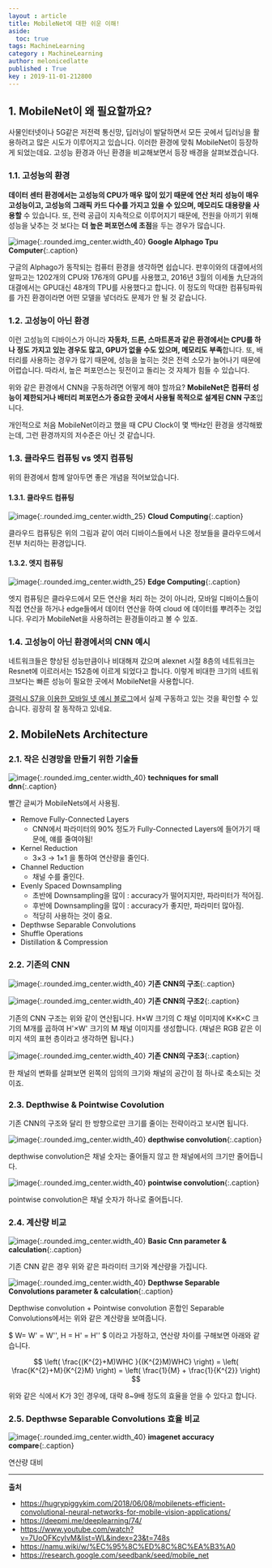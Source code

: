 ```yaml
---
layout : article
title: MobileNet에 대한 쉬운 이해!
aside:
  toc: true
tags: MachineLearning
category : MachineLearning
author: melonicedlatte
published : True
key : 2019-11-01-212800
---
```


## 1. MobileNet이 왜 필요할까요?

사물인터넷이나 5G같은 저전력 통신망, 딥러닝이 발달하면서 모든 곳에서 딥러닝을 활용하려고 많은 시도가 이루어지고 있습니다. 이러한 환경에 맞춰 MobileNet이 등장하게 되었는데요. 고성능 환경과 아닌 환경을 비교해보면서 등장 배경을 살펴보겠습니다. 

### 1.1. 고성능의 환경

**데이터 센터 환경에서는 고성능의 CPU가 매우 많이 있기 때문에 연산 처리 성능이 매우 고성능이고, 고성능의 그래픽 카드 다수를 가지고 있을 수 있으며, 메모리도 대용량을 사용할** 수 있습니다. 또, 전력 공급이 지속적으로 이루어지기 때문에, 전원을 아끼기 위해 성능을 낮추는 것 보다는 **더 높은 퍼포먼스에 초점**을 두는 경우가 많습니다.

![image](/assets/images/201911/google-tpu.jpg){:.rounded.img_center.width_40}
**Google Alphago Tpu Computer**{:.caption}

구글의 Alphago가 동작되는 컴퓨터 환경을 생각하면 쉽습니다. 판후이와의 대결에서의 알파고는 1202개의 CPU와 176개의 GPU를 사용했고, 2016년 3월의 이세돌 九단과의 대결에서는 GPU대신 48개의 TPU를 사용했다고 합니다. 이 정도의 막대한 컴퓨팅파워를 가진 환경이라면 어떤 모델을 넣더라도 문제가 안 될 것 같습니다.

### 1.2. 고성능이 아닌 환경

이런 고성능의 디바이스가 아니라 **자동차, 드론, 스마트폰과 같은 환경에서는 CPU를 하나 정도 가지고 있는 경우도 많고, GPU가 없을 수도 있으며, 메모리도 부족**합니다. 또, 배터리를 사용하는 경우가 많기 때문에, 성능을 높히는 것은 전력 소모가 늘어나기 때문에 어렵습니다. 따라서, 높은 퍼포먼스는 뒷전이고 돌리는 것 자체가 힘들 수 있습니다. 

위와 같은 환경에서 CNN을 구동하려면 어떻게 해야 할까요? **MobileNet은 컴퓨터 성능이 제한되거나 배터리 퍼포먼스가 중요한 곳에서 사용될 목적으로 설계된 CNN 구조**입니다. 

개인적으로 처음 MobileNet이라고 했을 때 CPU Clock이 몇 백Hz인 환경을 생각해봤는데,  그런 환경까지의 저수준은 아닌 것 같습니다. 

### 1.3. 클라우드 컴퓨팅 vs 엣지 컴퓨팅

위의 환경에서 함께 알아두면 좋은 개념을 적어보았습니다. 

#### 1.3.1. 클라우드 컴퓨팅

![image](/assets/images/201911/cloud_computing.jpg){:.rounded.img_center.width_25}
**Cloud Computing**{:.caption}

클라우드 컴퓨팅은 위의 그림과 같이 여러 디바이스들에서 나온 정보들을 클라우드에서 전부 처리하는 환경입니다. 

#### 1.3.2. 엣지 컴퓨팅

![image](/assets/images/201911/edge_computing.jpg){:.rounded.img_center.width_25}
**Edge Computing**{:.caption}

엣지 컴퓨팅은 클라우드에서 모든 연산을 처리 하는 것이 아니라, 모바일 디바이스들이 직접 연산을 하거나 edge들에서 데이터 연산을 하여 cloud 에 데이터를 뿌려주는 것입니다. 우리가 MobileNet을 사용하려는 환경들이라고 볼 수 있죠. 

### 1.4. 고성능이 아닌 환경에서의 CNN 예시

네트워크들은 향상된 성능만큼이나 비대해져 갔으며 alexnet 시절 8층의 네트워크는 Resnet에 이르러서는 152층에 이르게 되었다고 합니다. 이렇게 비대한 크기의 네트워크보다는 빠른 성능이 필요한 곳에서 MobileNet을 사용합니다. 

[갤럭시 S7을 이용한 모바일 넷 예시 블로그](https://soundlly.github.io/2017/11/20/tensorflowlite-moblienet-demo/)에서 실제 구동하고 있는 것을 확인할 수 있습니다. 굉장히 잘 동작하고 있네요. 

## 2. MobileNets Architecture

### 2.1. 작은 신경망을 만들기 위한 기술들

![image](/assets/images/201911/techniques_for_small_DNN.jpg){:.rounded.img_center.width_40}
**techniques for small dnn**{:.caption}

빨간 글씨가 MobileNets에서 사용됨.

- Remove Fully-Connected Layers
  - CNN에서 파라미터의 90% 정도가 Fully-Connected Layers에 들어가기 때문에, 얘를 줄여야됨!
- Kernel Reduction
  - 3×3 → 1×1 을 통하여 연산량을 줄인다.
- Channel Reduction
  - 채널 수를 줄인다.
- Evenly Spaced Downsampling
  - 초반에 Downsampling을 많이 : accuracy가 떨어지지만, 파라미터가 적어짐.
  - 후반에 Downsampling을 많이 : accuracy가 좋지만, 파라미터 많아짐.
  - 적당히 사용하는 것이 중요.
- Depthwse Separable Convolutions
- Shuffle Operations
- Distillation & Compression

### 2.2. 기존의 CNN

![image](/assets/images/201911/cnn1.jpg){:.rounded.img_center.width_40}
**기존 CNN의 구조**{:.caption}

![image](/assets/images/201911/cnn2.jpg){:.rounded.img_center.width_40}
**기존 CNN의 구조2**{:.caption}

기존의 CNN 구조는 위와 같이 연산됩니다. H×W 크기의 C 채널 이미지에 K×K×C 크기의 M개를 곱하여 H'×W' 크기의 M 채널 이미지를 생성합니다. (채널은 RGB 같은 이미지 색의 표현 층이라고 생각하면 됩니다.)

![image](/assets/images/201911/cnn3.jpg){:.rounded.img_center.width_40}
**기존 CNN의 구조3**{:.caption}

한 채널의 변화를 살펴보면 왼쪽의 임의의 크기와 채널의 공간이 점 하나로 축소되는 것이죠.

### 2.3. Depthwise & Pointwise Covolution

기존 CNN의 구조와 달리 한 방향으로만 크기를 줄이는 전략이라고 보시면 됩니다. 

![image](/assets/images/201911/depthwise_convolution.jpg){:.rounded.img_center.width_40}
**depthwise convolution**{:.caption}

depthwise convolution은 채널 숫자는 줄어들지 않고 한 채널에서의 크기만 줄어듭니다.

![image](/assets/images/201911/pointwise_convolution.jpg){:.rounded.img_center.width_40}
**pointwise convolution**{:.caption}

pointwise convolution은 채널 숫자가 하나로 줄어듭니다. 

### 2.4. 계산량 비교

![image](/assets/images/201911/cnn_cal.jpg){:.rounded.img_center.width_40}
**Basic Cnn parameter & calculation**{:.caption}

기존 CNN 같은 경우 위와 같은 파라미터 크기와 계산량을 가집니다.

![image](/assets/images/201911/depth_point_cal.jpg){:.rounded.img_center.width_40}
**Depthwse Separable Convolutions parameter & calculation**{:.caption}

Depthwise convolution + Pointwise convolution 혼합인 Separable Convolutions에서는 위와 같은 계산량을 보여줍니다. 

$ W= W' = W'', H = H' = H'' $ 이라고 가정하고, 연산량 차이를 구해보면 아래와 같습니다. 

$$ \left( \frac{(K^{2}+M)WHC }{(K^{2}M)WHC} \right) = \left( \frac{K^{2}+M}{K^{2}M} \right) = \left( \frac{1}{M} + \frac{1}{K^{2}} \right) $$

위와 같은 식에서 K가 3인 경우에, 대략 8~9배 정도의 효율을 얻을 수 있다고 합니다.

### 2.5. Depthwse Separable Convolutions 효율 비교

![image](/assets/images/201911/imagenet_accuracy.png){:.rounded.img_center.width_40}
**imagenet accuracy compare**{:.caption}

연산량 대비 

---
**출처**
- https://hugrypiggykim.com/2018/06/08/mobilenets-efficient-convolutional-neural-networks-for-mobile-vision-applications/
- https://deepmi.me/deeplearning/74/
- https://www.youtube.com/watch?v=7UoOFKcyIvM&list=WL&index=23&t=748s
- https://namu.wiki/w/%EC%95%8C%ED%8C%8C%EA%B3%A0
- https://research.google.com/seedbank/seed/mobile_net
